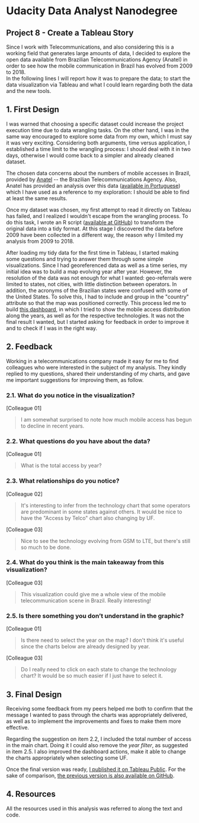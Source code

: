 
# Udacity Data Analyst Nanodegree 
## Project 8 - Create a Tableau Story

Since I work with Telecommunications, and also considering this is a working field that generates large amounts of data, I decided to explore the open data available from Brazilian Telecommunications Agency (Anatel) in order to see how the mobile communication in Brazil has evolved from 2009 to 2018.  
In the following lines I will report how it was to prepare the data; to start the data visualization via Tableau and what I could learn regarding both the data and the new tools. 


## 1. First Design
I was warned that choosing a specific dataset could increase the project execution time due to data wrangling tasks. On the other hand, I was in the same way encouraged to explore some data from my own, which I must say it was very exciting. Considering both arguments, time versus application, I established a time limit to the wrangling process: I should deal with it in two days, otherwise I would come back to a simpler and already cleaned dataset.  

The chosen data concerns about the numbers of mobile accesses in Brazil, provided by [Anatel](https://cloud.anatel.gov.br/index.php/s/TpaFAwSw7RPfBa8?path=%2FMovel_Pessoal) -- the Brazilian Telecommunications Agency. Also, Anatel has provided an analysis over this data ([available in Portuguese](http://www.anatel.gov.br/dados/destaque-1/283-brasil-tem-236-2-milhoes-de-linhas-moveis-em-janeiro-de-2018)) which I have used as a reference to my exploration: I should be able to find at least the same results.  

Once my dataset was chosen, my first attempt to read it directly on Tableau has failed, and I realized I wouldn't escape from the wrangling process. To do this task, I wrote an R script ([available at GitHub](https://github.com/tbnsilveira/Telco_DataViz/blob/master/dataWrangling.ipynb)) to transform the original data into a tidy format. At this stage I discovered the data before 2009 have been collected in a different way, the reason why I limited my analysis from 2009 to 2018.  

After loading my tidy data for the first time in Tableau, I started making some questions and trying to answer them through some simple visualizations. Since I had georeferenced data as well as a time series, my initial idea was to build a map evolving year after year. However, the resolution of the data was not enough for what I wanted: geo-referrals were limited to states, not cities, with little distinction between operators. In addition, the acronyms of the Brazilian states were confused with some of the United States. To solve this, I had to include and group in the "country" attribute so that the map was positioned correctly. This process led me to build [this dashboard](https://github.com/tbnsilveira/Telco_DataViz/blob/master/Tableau_FinalProject_TBNSilveira.twb), in which I tried to show the mobile access distribution along the years, as well as for the respective technologies. It was not the final result I wanted, but I started asking for feedback in order to improve it and to check if I was in the right way.  


## 2. Feedback
Working in a telecommunications company made it easy for me to find colleagues who were interested in the subject of my analysis.  They kindly replied to my questions, shared their understanding of my charts, and gave me important suggestions for improving them, as follow. 

### 2.1. What do you notice in the visualization?
[Colleague 01]  
> I am somewhat surprised to note how much mobile access has begun to decline in recent years.  

### 2.2. What questions do you have about the data?
[Colleague 01]
> What is the total access by year? 

### 2.3. What relationships do you notice?
[Colleague 02]  
> It's interesting to infer from the technology chart that some operators are predominant in some states against others. It would be nice to have the "Access by Telco" chart also changing by UF. 

[Colleague 03]
> Nice to see the technology evolving from GSM to LTE, but there's still so much to be done.


### 2.4. What do you think is the main takeaway from this visualization?
[Colleague 03]  
> This visualization could give me a whole view of the mobile telecommunication scene in Brazil. Really interesting!

### 2.5. Is there something you don’t understand in the graphic?
[Colleague 01]  
> Is there need to select the year on the map? I don't think it's useful since the charts below are already designed by year.  

[Colleague 03]  
> Do I really need to click on each state to change the technology chart? It would be so much easier if I just have to select it.  


## 3. Final Design  
Receiving some feedback from my peers helped me both to confirm that the message I wanted to pass through the charts was appropriately delivered, as well as to implement the improvements and fixes to make them more effective.  

Regarding the suggestion on item 2.2, I included the total number of access in the main chart. Doing it I could also remove the *year filter*, as suggested in item 2.5. I also improved the dashboard actions, make it able to change the charts appropriately when selecting some UF. 

Once the final version was ready, [I published it on Tableau Public](https://public.tableau.com/views/Tableau_FinalProject_TBNSilveira_v2/Dashboard?:embed=y&:display_count=yes). For the sake of comparison, [the previous version is also available on GitHub](https://github.com/tbnsilveira/Telco_DataViz/blob/master/Tableau_FinalProject_TBNSilveira.twb).


## 4. Resources
All the resources used in this analysis was referred to along the text and code. 


